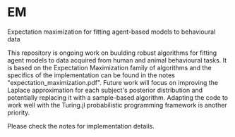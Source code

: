 # EM

Expectation maximization for fitting agent-based models to behavioural data

This repository is ongoing work on buulding robust algorithms for fitting agent models to data acquired from human and animal behavioural tasks. It is based on the Expectation Maximization family of algorithms and the specifics of the implementation can be found in the notes "expectation_maximization.pdf". Future work will focus on improving the Laplace approximation for each subject's posterior distribution and potentially replacing it with a sample-based algorithm. Adapting the code to work well with the Turing.jl probabilistic programming framework is another priority.

Please check the notes for implementation details.
